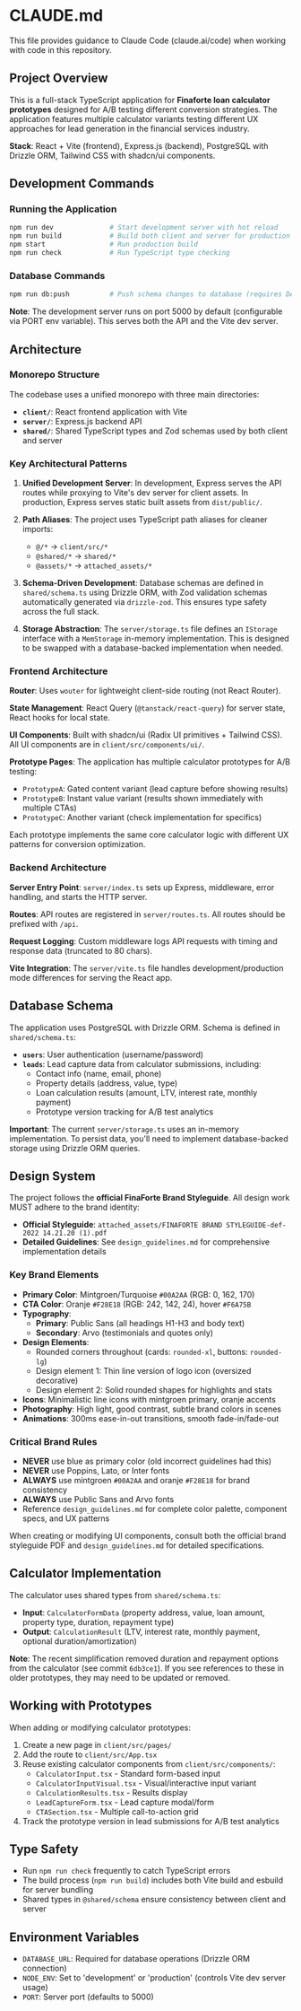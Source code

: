 # CLAUDE.md

This file provides guidance to Claude Code (claude.ai/code) when working with code in this repository.

## Project Overview

This is a full-stack TypeScript application for **Finaforte loan calculator prototypes** designed for A/B testing different conversion strategies. The application features multiple calculator variants testing different UX approaches for lead generation in the financial services industry.

**Stack**: React + Vite (frontend), Express.js (backend), PostgreSQL with Drizzle ORM, Tailwind CSS with shadcn/ui components.

## Development Commands

### Running the Application
```bash
npm run dev              # Start development server with hot reload
npm run build            # Build both client and server for production
npm start                # Run production build
npm run check            # Run TypeScript type checking
```

### Database Commands
```bash
npm run db:push          # Push schema changes to database (requires DATABASE_URL env var)
```

**Note**: The development server runs on port 5000 by default (configurable via PORT env variable). This serves both the API and the Vite dev server.

## Architecture

### Monorepo Structure

The codebase uses a unified monorepo with three main directories:

- **`client/`**: React frontend application with Vite
- **`server/`**: Express.js backend API
- **`shared/`**: Shared TypeScript types and Zod schemas used by both client and server

### Key Architectural Patterns

1. **Unified Development Server**: In development, Express serves the API routes while proxying to Vite's dev server for client assets. In production, Express serves static built assets from `dist/public/`.

2. **Path Aliases**: The project uses TypeScript path aliases for cleaner imports:
   - `@/*` → `client/src/*`
   - `@shared/*` → `shared/*`
   - `@assets/*` → `attached_assets/*`

3. **Schema-Driven Development**: Database schemas are defined in `shared/schema.ts` using Drizzle ORM, with Zod validation schemas automatically generated via `drizzle-zod`. This ensures type safety across the full stack.

4. **Storage Abstraction**: The `server/storage.ts` file defines an `IStorage` interface with a `MemStorage` in-memory implementation. This is designed to be swapped with a database-backed implementation when needed.

### Frontend Architecture

**Router**: Uses `wouter` for lightweight client-side routing (not React Router).

**State Management**: React Query (`@tanstack/react-query`) for server state, React hooks for local state.

**UI Components**: Built with shadcn/ui (Radix UI primitives + Tailwind CSS). All UI components are in `client/src/components/ui/`.

**Prototype Pages**: The application has multiple calculator prototypes for A/B testing:
- `PrototypeA`: Gated content variant (lead capture before showing results)
- `PrototypeB`: Instant value variant (results shown immediately with multiple CTAs)
- `PrototypeC`: Another variant (check implementation for specifics)

Each prototype implements the same core calculator logic with different UX patterns for conversion optimization.

### Backend Architecture

**Server Entry Point**: `server/index.ts` sets up Express, middleware, error handling, and starts the HTTP server.

**Routes**: API routes are registered in `server/routes.ts`. All routes should be prefixed with `/api`.

**Request Logging**: Custom middleware logs API requests with timing and response data (truncated to 80 chars).

**Vite Integration**: The `server/vite.ts` file handles development/production mode differences for serving the React app.

## Database Schema

The application uses PostgreSQL with Drizzle ORM. Schema is defined in `shared/schema.ts`:

- **`users`**: User authentication (username/password)
- **`leads`**: Lead capture data from calculator submissions, including:
  - Contact info (name, email, phone)
  - Property details (address, value, type)
  - Loan calculation results (amount, LTV, interest rate, monthly payment)
  - Prototype version tracking for A/B test analytics

**Important**: The current `server/storage.ts` uses an in-memory implementation. To persist data, you'll need to implement database-backed storage using Drizzle ORM queries.

## Design System

The project follows the **official FinaForte Brand Styleguide**. All design work MUST adhere to the brand identity:

- **Official Styleguide**: `attached_assets/FINAFORTE BRAND STYLEGUIDE-def-2022 14.21.20 (1).pdf`
- **Detailed Guidelines**: See `design_guidelines.md` for comprehensive implementation details

### Key Brand Elements

- **Primary Color**: Mintgroen/Turquoise `#00A2AA` (RGB: 0, 162, 170)
- **CTA Color**: Oranje `#F28E18` (RGB: 242, 142, 24), hover `#F6A75B`
- **Typography**:
  - **Primary**: Public Sans (all headings H1-H3 and body text)
  - **Secondary**: Arvo (testimonials and quotes only)
- **Design Elements**:
  - Rounded corners throughout (cards: `rounded-xl`, buttons: `rounded-lg`)
  - Design element 1: Thin line version of logo icon (oversized decorative)
  - Design element 2: Solid rounded shapes for highlights and stats
- **Icons**: Minimalistic line icons with mintgroen primary, oranje accents
- **Photography**: High light, good contrast, subtle brand colors in scenes
- **Animations**: 300ms ease-in-out transitions, smooth fade-in/fade-out

### Critical Brand Rules

- **NEVER** use blue as primary color (old incorrect guidelines had this)
- **NEVER** use Poppins, Lato, or Inter fonts
- **ALWAYS** use mintgroen `#00A2AA` and oranje `#F28E18` for brand consistency
- **ALWAYS** use Public Sans and Arvo fonts
- Reference `design_guidelines.md` for complete color palette, component specs, and UX patterns

When creating or modifying UI components, consult both the official brand styleguide PDF and `design_guidelines.md` for detailed specifications.

## Calculator Implementation

The calculator uses shared types from `shared/schema.ts`:

- **Input**: `CalculatorFormData` (property address, value, loan amount, property type, duration, repayment type)
- **Output**: `CalculationResult` (LTV, interest rate, monthly payment, optional duration/amortization)

**Note**: The recent simplification removed duration and repayment options from the calculator (see commit `6db3ce1`). If you see references to these in older prototypes, they may need to be updated or removed.

## Working with Prototypes

When adding or modifying calculator prototypes:

1. Create a new page in `client/src/pages/`
2. Add the route to `client/src/App.tsx`
3. Reuse existing calculator components from `client/src/components/`:
   - `CalculatorInput.tsx` - Standard form-based input
   - `CalculatorInputVisual.tsx` - Visual/interactive input variant
   - `CalculationResults.tsx` - Results display
   - `LeadCaptureForm.tsx` - Lead capture modal/form
   - `CTASection.tsx` - Multiple call-to-action grid
4. Track the prototype version in lead submissions for A/B test analytics

## Type Safety

- Run `npm run check` frequently to catch TypeScript errors
- The build process (`npm run build`) includes both Vite build and esbuild for server bundling
- Shared types in `@shared/schema` ensure consistency between client and server

## Environment Variables

- `DATABASE_URL`: Required for database operations (Drizzle ORM connection)
- `NODE_ENV`: Set to 'development' or 'production' (controls Vite dev server usage)
- `PORT`: Server port (defaults to 5000)
